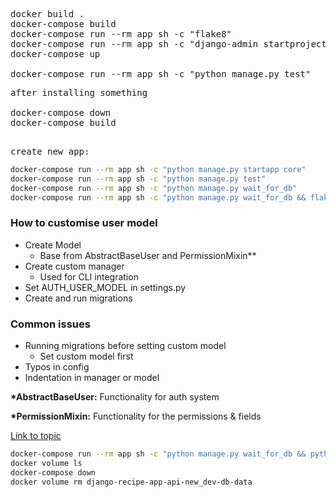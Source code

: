 <pre>
docker build .
docker-compose build
docker-compose run --rm app sh -c "flake8"
docker-compose run --rm app sh -c "django-admin startproject app ."
docker-compose up

docker-compose run --rm app sh -c "python manage.py test"
</pre>

<pre>
after installing something

docker-compose down
docker-compose build

</pre>

<pre>
create new app:
</pre>

```bash
docker-compose run --rm app sh -c "python manage.py startapp core"
docker-compose run --rm app sh -c "python manage.py test"
docker-compose run --rm app sh -c "python manage.py wait_for_db"
docker-compose run --rm app sh -c "python manage.py wait_for_db && flake8"
```

<h3><b>How to customise user model</b></h3>

* Create Model
  + Base from AbstractBaseUser and PermissionMixin**
* Create custom manager
  + Used for CLI integration
* Set AUTH_USER_MODEL in settings.py
* Create and run migrations

<h3><b>Common issues</b></h3>

* Running migrations before setting custom model
  + Set custom model first
* Typos in config
* Indentation in manager or model


<p><b>*AbstractBaseUser:</b> Functionality for auth system</p>

<p><b>*PermissionMixin:</b> Functionality for the permissions & fields</p>


[Link to topic](https://www.udemy.com/course/django-python-advanced/learn/lecture/32238874#overview)


```bash
docker-compose run --rm app sh -c "python manage.py wait_for_db && python manage.py migrate"
docker volume ls
docker-compose down
docker volume rm django-recipe-app-api-new_dev-db-data
```


